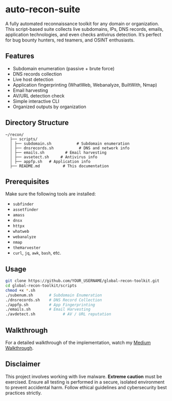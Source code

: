 # auto-recon-suite
A fully automated reconnaissance toolkit for any domain or organization. This script-based suite collects live subdomains, IPs, DNS records, emails, application technologies, and even checks antivirus detection. It’s perfect for bug bounty hunters, red teamers, and OSINT enthusiasts.



## Features

- Subdomain enumeration (passive + brute force)
- DNS records collection
- Live host detection
- Application fingerprinting (WhatWeb, Webanalyze, BuiltWith, Nmap)
- Email harvesting
- AV/URL detection check
- Simple interactive CLI
- Organized outputs by organization



## Directory Structure
```
~/recon/
  ├── scripts/
  │ ├── subdomain.sh           # Subdomain enumeration
  │ ├── dnsrecords.sh           # DNS and network info
  │ ├── emails.sh         # Email harvesting
  │ ├── avsetect.sh     # Antivirus info 
  │ ├── appfp.sh   # Application info 
  ├── README.md          # This documentation
```

## Prerequisites

Make sure the following tools are installed:

- `subfinder`
- `assetfinder`
- `amass`
- `dnsx`
- `httpx`
- `whatweb`
- `webanalyze`
- `nmap`
- `theHarvester`
- `curl`, `jq`, `awk`, `bash`, etc.

##  Usage

```bash
git clone https://github.com/YOUR_USERNAME/global-recon-toolkit.git
cd global-recon-toolkit/scripts
chmod +x *.sh
./subenum.sh       # Subdomain Enumeration
./dnsrecords.sh    # DNS Record Collection
./appfp.sh         # App Fingerprinting
./emails.sh        # Email Harvesting
./avdetect.sh            # AV / URL reputation
```



## Walkthrough

For a detailed walkthrough of the implementation, watch my [Medium Walkthrough](https://youtu.be/PkLIdSmdRyE).



## Disclaimer

This project involves working with live malware. **Extreme caution** must be exercised. Ensure all testing is performed in a secure, isolated environment to prevent accidental harm. Follow ethical guidelines and cybersecurity best practices strictly.


